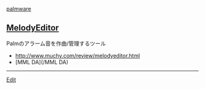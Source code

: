 ---
---
[palmware](/palmware)
## [MelodyEditor](/MelodyEditor)
Palmのアラーム音を作曲/管理するツール
* http://www.muchy.com/review/melodyeditor.html
* [MML DA](/MML DA)



----
[Edit](https://github.com/vitroid/vitroid.github.io/edit/master/MD/MelodyEditor.md)
